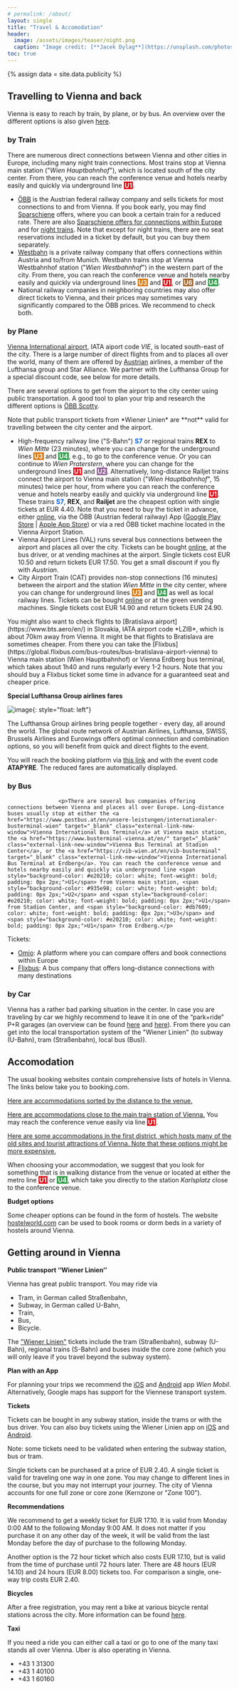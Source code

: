 ```yaml
---
# permalink: /about/
layout: single
title: "Travel & Accomodation"
header:
  image: /assets/images/teaser/night.png
  caption: "Image credit: [**Jacek Dylag**](https://unsplash.com/photos/IiQXLbTTQCw)"
toc: true
---
```


{% assign data = site.data.publicity %}

## Travelling to Vienna and back

Vienna is easy to reach by train, by plane, or by bus. An overview over the different options is also given [here](https://www.wien.info/en/travel-info/arrival-departure).

### by Train

<p>There are numerous direct connections between Vienna and other cities in Europe, including many night train connections. Most trains stop at Vienna main station ("<span style="font-style: italic; ">Wien Hauptbahnhof</span>"), which is located south of the city center. From there, you can reach the conference venue and hotels nearby easily and quickly via underground line <span style="background-color: #e20210; color: white; font-weight: bold; padding: 0px 2px;">U1</span>.</p>

<ul class="gray-bg"><li><a href="https://shop.oebbtickets.at/en/ticket" target="_blank" class="external-link-new-window">ÖBB</a> is the Austrian federal railway company and sells tickets for most connections to and from Vienna. If you book early, you may find <a href="https://www.oebb.at/en/tickets-kundenkarten/oesterreich-europa/sparschiene" target="_blank" class="external-link-new-window">Sparschiene</a> offers, where you can book a certain train for a reduced rate. There are also <a href="https://www.oebb.at/en/tickets-kundenkarten/oesterreich-europa/sparschiene/sparschiene-europa" target="_blank" class="external-link-new-window">Sparschiene offers for connections within Europe</a> and for <a href="https://www.nightjet.com/en/" target="_blank" class="external-link-new-window">night trains</a>. Note that except for night trains, there are no seat reservations included in a ticket by default, but you can buy them separately.</li><li><a href="https://westbahn.at/en/" target="_blank" class="external-link-new-window">Westbahn</a> is a private railway company that offers connections within Austria and to/from Munich. Westbahn trains stop at Vienna Westbahnhof station ("<span style="font-style: italic; ">Wien Westbahnhof</span>") in the western part of the city. From there, you can reach the conference venue and hotels nearby easily and quickly via underground lines <span style="background-color: #db7609; color: white; font-weight: bold; padding: 0px 2px;">U3</span> and <span style="background-color: #e20210; color: white; font-weight: bold; padding: 0px 2px;">U1</span>, or <span style="background-color: #a4642c; color: white; font-weight: bold; padding: 0px 2px;">U6</span> and <span style="background-color: #319f49; color: white; font-weight: bold; padding: 0px 2px;">U4</span>.</li><li>National railway companies in neighboring countries may also offer direct tickets to Vienna, and their prices may sometimes vary significantly compared to the ÖBB prices. We recommend to check both.</li></ul>

### by Plane

<p><a href="https://www.viennaairport.com/en/passengers" target="_blank" class="external-link-new-window">Vienna International airport</a>, IATA aiport code <span style="font-style: italic; ">VIE</span>, is located south-east of the city. There is a large number of direct flights from and to places all over the world, many of them are offered by <a href="https://www.austrian.com/at/en/homepage" target="_blank" class="external-link-new-window">Austrian</a> airlines, a member of the Lufthansa group and Star Alliance. We partner with the Lufthansa Group for a special discount code, see below for more details.</p>

<p>There are several options to get from the airport to the city center using public transportation. A good tool to plan your trip and research the different options is <a href="https://scotty.oebb.at" target="_blank" class="external-link-new-window">ÖBB Scotty</a>.</p>

<p>Note that public transport tickets from *Wiener Linien* are **not** valid for travelling between the city center and the airport.</p>

<ul class="gray-bg"><li>High-frequency railway line ("S-Bahn") <span style="color: #0060f0; font-weight: bold;">S7</span> or regional trains <span style="font-weight: bold;">REX</span> to <span style="font-style: italic; ">Wien Mitte</span> (23 minutes), where you can change for the underground lines <span style="background-color: #db7609; color: white; font-weight: bold; padding: 0px 2px;">U3</span> and <span style="background-color: #319f49; color: white; font-weight: bold; padding: 0px 2px;">U4</span>, e.g., to go to the conference venue. Or you can continue to <span style="font-style: italic; ">Wien Praterstern</span>, where you can change for the underground lines <span style="background-color: #e20210; color: white; font-weight: bold; padding: 0px 2px;">U1</span> and <span style="background-color: #935e98; color: white; font-weight: bold; padding: 0px 2px;">U2</span>. Alternatively, long-distance Railjet trains connect the airport to Vienna main station ("<span style="font-style: italic; ">Wien Hauptbahnhof</span>", 15 minutes) twice per hour, from where you can reach the conference venue and hotels nearby easily and quickly via underground line <span style="background-color: #e20210; color: white; font-weight: bold; padding: 0px 2px;">U1</span>. These trains <span style="color: #0060f0; font-weight: bold;">S7</span>, <span style="font-weight: bold;">REX</span>, and <span style="font-weight: bold;">Railjet</span> are the cheapest option with single tickets at EUR 4.40. Note that you need to buy the ticket in advance, either <a href="https://shop.oebbtickets.at/en/ticket" target="_blank" class="external-link-new-window">online</a>, via the ÖBB (Austrian federal railway) App (<span style="color: rgb(0, 0, 238); text-decoration: underline;"><a href="https://play.google.com/store/apps/details?id=at.oebb.ts" target="_blank" class="external-link-new-window">Google Play Store</a></span> | <a href="https://apps.apple.com/at/app/id1041401604?mt=8" target="_blank" class="external-link-new-window">Apple App Store</a>) or via a red ÖBB ticket machine located in the Vienna Airport Station.</li><li>Vienna Airport Lines (VAL) runs several bus connections between the airport and places all over the city. Tickets can be bought <a href="https://www.viennaairportlines.at/" target="_blank" class="external-link-new-window">online</a>, at the bus driver, or at vending machines at the airport. Single tickets cost EUR 10.50 and return tickets EUR 17.50. You get a small discount if you fly with <span style="font-style: italic;">Austrian</span>.</li><li>City Airport Train (CAT) provides non-stop connections (16 minutes) between the airport and the station <span style="font-style: italic;">Wien Mitte</span> in the city center, where you can change for underground lines <span style="background-color: #db7609; color: white; font-weight: bold; padding: 0px 2px;">U3</span> and <span style="background-color: #319f49; color: white; font-weight: bold; padding: 0px 2px;">U4</span> as well as local railway lines. Tickets can be bought <a href="https://www.cityairporttrain.com/en/home" target="_blank" class="external-link-new-window">online</a> or at the green vending machines. Single tickets cost EUR 14.90 and return tickets EUR 24.90.</li></ul>

<p>You might also want to check flights to [Bratislava airport](https://www.bts.aero/en/) in Slovakia, IATA airport code *LZIB*, which is about 70km away from Vienna. It might be that flights to Bratislava are sometimes cheaper. From there you can take the [Flixbus](https://global.flixbus.com/bus-routes/bus-bratislava-airport-vienna) to Vienna main station (Wien Hauptbahnhof) or Vienna Erdberg bus terminal, which takes about 1h40 and runs regularly every 1-2 hours. Note that you should buy a Flixbus ticket some time in advance for a guaranteed seat and cheaper price.</p>



**Special Lufthansa Group airlines fares**

![image](../../assets/images/sponsor/LufthansaGroup.jpeg){: style="float: left"}

The Lufthansa Group airlines bring people together - every day, all around the world. The global route network of Austrian Airlines, Lufthansa, SWISS, Brussels Airlines and Eurowings offers optimal connection and combination options, so you will benefit from quick and direct flights to the event.

You will reach the booking platform via [this link](https://www.lufthansa.com/de/en/meetings-and-events-delegates) and with the event code **ATAPYRE**. The reduced fares are automatically displayed.

### by Bus

<div class="col-md-12">

    				<p>There are several bus companies offering connections between Vienna and places all over Europe. Long-distance buses usually stop at either the <a href="https://www.postbus.at/en/unsere-leistungen/internationaler-busterminal-wien" target="_blank" class="external-link-new-window">Vienna International Bus Terminal</a> at Vienna main station, the <a href="https://www.busterminal-vienna.at/en/" target="_blank" class="external-link-new-window">Vienna Bus Terminal at Stadion Center</a>, or the <a href="https://vib-wien.at/en/vib-busterminal" target="_blank" class="external-link-new-window">Vienna International Bus Terminal at Erdberg</a>. You can reach the conference venue and hotels nearby easily and quickly via underground line <span style="background-color: #e20210; color: white; font-weight: bold; padding: 0px 2px;">U1</span> from Vienna main station, <span style="background-color: #935e98; color: white; font-weight: bold; padding: 0px 2px;">U2</span> and <span style="background-color: #e20210; color: white; font-weight: bold; padding: 0px 2px;">U1</span> from Stadion Center, and <span style="background-color: #db7609; color: white; font-weight: bold; padding: 0px 2px;">U3</span> and <span style="background-color: #e20210; color: white; font-weight: bold; padding: 0px 2px;">U1</span> from Erdberg.</p>

<p>Tickets:</p><ul class="gray-bg"><li><a href="https://www.omio.com/" target="_blank" class="external-link-new-window">Omio</a>: A platform where you can compare offers and book connections within Europe</li><li><a href="https://global.flixbus.com/" target="_blank" class="external-link-new-window">Flixbus</a>: A bus company that offers long-distance connections with many destinations</li></ul>
</div>

### by Car

Vienna has a rather bad parking situation in the center. In case you are traveling by car we highly recommend to leave it in one of the “park+ride” P+R garages (an overview can be found [here](https://www.parken.at/page/7/park-&-ride-eine-idee-setzt-sich-durch) and [here](https://www.wien.info/en/travel-info/arrival-departure/park-ride-354906)). From there you can get into the local transportation system of the "Wiener Linien" (to subway (U-Bahn), tram (Straßenbahn), local bus (Bus)).

## Accomodation

The usual booking websites contain comprehensive lists of hotels in Vienna. The links below take you to booking.com.

[Here are accommodations sorted by the distance to the venue.](https://www.booking.com/searchresults.en-gb.html?ss=TU+the+Sky%2C+Wien%2C+Wien%2C+%C3%96sterreich&label=gen173nr-1FCAEoggI46AdIM1gEaA6IAQGYAQm4ARnIAQ_YAQHoAQH4AQuIAgGoAgO4Aum7krIGwAIB0gIkMzFmMDE5ZTEtYWYwMC00YjFlLWI2MTUtZDJkYWVhZmU5MjZk2AIG4AIB&sid=ae589500d272694e2a6fdd2212308216&aid=304142&lang=en-gb&sb=1&src_elem=sb&src=index&dest_id=040u2edh-39f16571846db6d064eea30fcef6641c-de&dest_type=latlong&place_id=040u2edh-39f16571846db6d064eea30fcef6641c-de&latitude=48.20163&longitude=16.36349&ac_position=0&ac_click_type=b&ac_langcode=de&ac_suggestion_list_length=1&search_selected=true&search_pageview_id=f339517523f402a9&ac_meta=IAAoBDICZGU%3D&checkin=2024-09-17&checkout=2024-09-20&group_adults=1&no_rooms=1&group_children=0)

[Here are accommodations close to the main train station of Vienna.](https://www.booking.com/searchresults.en-gb.html?label=gen173nr-1FCAEoggI46AdIM1gEaA6IAQGYAQm4ARnIAQ_YAQHoAQH4AQuIAgGoAgO4Aum7krIGwAIB0gIkMzFmMDE5ZTEtYWYwMC00YjFlLWI2MTUtZDJkYWVhZmU5MjZk2AIG4AIB&sid=ae589500d272694e2a6fdd2212308216&aid=304142&ss=Wien+Hauptbahnhof%2C+Wien%2C+Bundesland+Wien%2C+%C3%96sterreich&ssne=TU+the+Sky%2C+Wien%2C+Wien%2C+%C3%96sterreich&ssne_untouched=TU+the+Sky%2C+Wien%2C+Wien%2C+%C3%96sterreich&lang=en-gb&sb=1&src_elem=sb&dest_id=266495&dest_type=landmark&ac_position=0&ac_click_type=b&ac_langcode=de&ac_suggestion_list_length=5&search_selected=true&search_pageview_id=0f1e5179df5a022c&ac_meta=GhAwZjFlNTE3OWRmNWEwMjJjIAAoATICZGU6EVdpZW4gaGF1cHRiYWhuaG9mQABKAFAA&checkin=2024-09-17&checkout=2024-09-20&group_adults=1&no_rooms=1&group_children=0&order=distance_from_search) You may reach the conference venue easily via line <span style="background-color: #e20210; color: white; font-weight: bold; padding: 0px 2px;">U1</span>.

[Here are some accommodations in the first district, which hosts many of the old sites and tourist attractions of Vienna. Note that these options might be more expensive.](https://www.booking.com/searchresults.en-gb.html?ss=01.+Innere+Stadt%2C+Wien%2C+Bundesland+Wien%2C+%C3%96sterreich&ssne=Vienna+Main+Railway+Station&ssne_untouched=Vienna+Main+Railway+Station&label=gen173nr-1FCAEoggI46AdIM1gEaA6IAQGYAQm4ARnIAQ_YAQHoAQH4AQuIAgGoAgO4Aum7krIGwAIB0gIkMzFmMDE5ZTEtYWYwMC00YjFlLWI2MTUtZDJkYWVhZmU5MjZk2AIG4AIB&sid=ae589500d272694e2a6fdd2212308216&aid=304142&lang=en-gb&sb=1&src_elem=sb&src=searchresults&dest_id=273&dest_type=district&ac_position=0&ac_click_type=b&ac_langcode=de&ac_suggestion_list_length=5&search_selected=true&search_pageview_id=e9e3519b7570001a&ac_meta=GhBlOWUzNTE5Yjc1NzAwMDFhIAAoATICZGU6BndpZW4gMUAASgBQAA%3D%3D&checkin=2024-09-17&checkout=2024-09-20&group_adults=1&no_rooms=1&group_children=0)

When choosing your accommodation, we suggest that you look for something that is in walking distance from the venue or located at either the metro line <span style="background-color: #e20210; color: white; font-weight: bold; padding: 0px 2px;">U1</span> or <span style="background-color: #319f49; color: white; font-weight: bold; padding: 0px 2px;">U4</span>, which take you directly to the station *Karlsplatz* close to the conference venue.

**Budget options**

Some cheaper options can be found in the form of hostels. The website [hostelworld.com](https://hostelworld.com/) can be used to book rooms or dorm beds in a variety of hostels around Vienna.

## Getting around in Vienna

**Public transport ‘‘Wiener Linien’’**

Vienna has great public transport. You may ride via

- Tram, in German called Straßenbahn,
- Subway, in German called U-Bahn,
- Train,
- Bus,
- Bicycle.

The ["Wiener Linien"](https://www.wienerlinien.at/web/wl-en) tickets include the tram (Straßenbahn), subway (U-Bahn), regional trains (S-Bahn) and buses inside the core zone (which you will only leave if you travel beyond the subway system).

**Plan with an App**

For planning your trips we recommend the [iOS](https://apps.apple.com/at/app/wienmobil/id1107918142) and [Android](https://play.google.com/store/apps/details?id=at.wienerlinien.wienmobillab&hl=de_AT&gl=US) app *Wien Mobil*. Alternatively, Google maps has support for the Viennese transport system.

**Tickets**

Tickets can be bought in any subway station, inside the trams or with the bus driver. You can also buy tickets using the Wiener Linien app on [iOS](https://apps.apple.com/at/app/wienmobil/id1107918142) and [Android](https://play.google.com/store/apps/details?id=at.wienerlinien.wienmobillab&hl=de_AT&gl=US).

Note: some tickets need to be validated when entering the subway station, bus or tram.

Single tickets can be purchased at a price of EUR 2.40. A single ticket is valid for traveling one way in one zone. You may change to different lines in the course, but you may not interrupt your journey. The city of Vienna accounts for one full zone or core zone (Kernzone or "Zone 100").

**Recommendations**

We recommend to get a weekly ticket for EUR 17.10. It is valid from Monday 0:00 AM to the following Monday 9:00 AM. It does not matter if you purchase it on any other day of the week, it will be valid from the last Monday before the day of purchase to the following Monday.

Another option is the 72 hour ticket which also costs EUR 17.10, but is valid from the time of purchase until 72 hours later. There are 48 hours (EUR 14.10) and 24 hours (EUR 8.00) tickets too. For comparison a single, one-way trip costs EUR 2.40.

**Bicycles**

After a free registration, you may rent a bike at various bicycle rental stations across the city. More information can be found [here](https://www.wien.info/en/lifestyle-scene/sports/cycling/bicycle-rentals-341248).

**Taxi**

If you need a ride you can either call a taxi or go to one of the many taxi stands all over Vienna. Uber is also operating in Vienna.

- +43 1 31300
- +43 1 40100
- +43 1 60160
